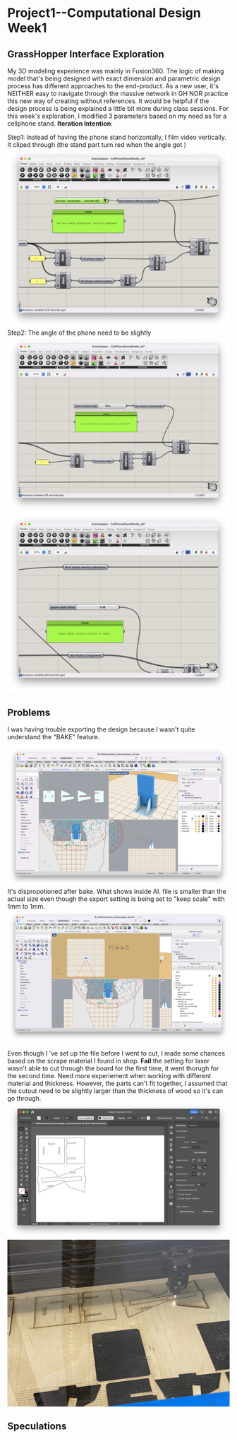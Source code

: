 # Project1--Computational Design Week1
## GrassHopper Interface Exploration ##
My 3D modeling experience was mainly in Fusion360. The logic of making model that's being designed with exact dimension and parametric design process has different approaches to the end-product. As a new user, it's NEITHER easy to navigate through the massive network in GH NOR practice this new way of creating without references. It would be helpful if the design process is being explained a little bit more during class sessions. For this week's exploration, I modified 3 parameters based on my need as for a cellphone stand. 
**Iteration Intention**: 

Step1: Instead of having the phone stand horizontally, I film video vertically. 
It cliped through (the stand part turn red when the angle got )
![alt text](GHP01.png)
Step2: The angle of the phone need to be slightly 
![alt text](GHP02.png)
![alt text](GHP03.png)

## Problems ##
I was having trouble exporting the design because I wasn't quite understand the "BAKE" feature.

![alt text](AfterChange.png)
It's dispropotioned after bake. What shows inside AI. file is smaller than the actual size even though the export setting is being set to "keep scale" with 1mm to 1mm. 
![alt text](AfterBake.png)

Even though I 've set up the file before I went to cut, I made some chances based on the scrape material I found in shop. 
**Fail**:the setting for laser wasn't able to cut through the board for the first time, it went thorugh for the second time. Need more experiement when working with different material and thickness. However, the parts can't fit together, I assumed that the cutout need to be slightly larger than the thickness of wood so it's can go through. 
![alt text](LasercutSetup.png)
![alt text](Lasercut.jpg)
## Speculations ##
